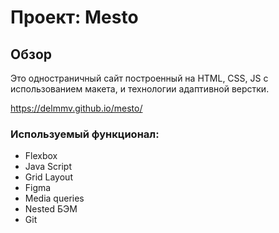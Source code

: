 # Проект: Mesto
## Обзор
Это одностраничный сайт построенный на HTML, CSS, JS с использованием макета, и технологии адаптивной верстки.

https://delmmv.github.io/mesto/
### Используемый функционал:
* Flexbox
* Java Script
* Grid Layout
* Figma
* Media queries
* Nested БЭМ
* Git
